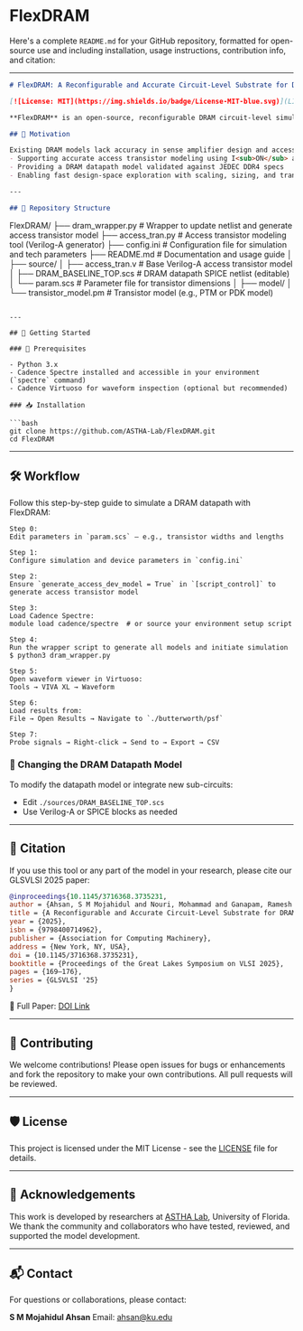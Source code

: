 # FlexDRAM

Here's a complete `README.md` for your GitHub repository, formatted for open-source use and including installation, usage instructions, contribution info, and citation:

---

```markdown
# FlexDRAM: A Reconfigurable and Accurate Circuit-Level Substrate for DRAM Design and Analysis

[![License: MIT](https://img.shields.io/badge/License-MIT-blue.svg)](LICENSE)

**FlexDRAM** is an open-source, reconfigurable DRAM circuit-level simulation tool that enables precise design, modeling, and timing analysis of DRAM datapath from bitcell to I/O. It includes a Verilog-A access transistor generator, automated model wrappers, JEDEC-compliant timing, and a Spectre-compatible simulation flow.

## 🔬 Motivation

Existing DRAM models lack accuracy in sense amplifier design and access transistor characterization, leading to large errors in power and performance estimates. FlexDRAM addresses these gaps by:
- Supporting accurate access transistor modeling using I<sub>ON</sub> and I<sub>OFF</sub>
- Providing a DRAM datapath model validated against JEDEC DDR4 specs
- Enabling fast design-space exploration with scaling, sizing, and transistor modeling tools

---

## 🧩 Repository Structure

```

FlexDRAM/
├── dram_wrapper.py # Wrapper to update netlist and generate access transistor model
├── access_tran.py # Access transistor modeling tool (Verilog-A generator)
├── config.ini # Configuration file for simulation and tech parameters
├── README.md # Documentation and usage guide
│
├── source/
│ ├── access_tran.v # Base Verilog-A access transistor model
│ ├── DRAM_BASELINE_TOP.scs # DRAM datapath SPICE netlist (editable)
│ └── param.scs # Parameter file for transistor dimensions
│
├── model/
│ └── transistor_model.pm # Transistor model (e.g., PTM or PDK model)

````

---

## 🚀 Getting Started

### 🔧 Prerequisites

- Python 3.x
- Cadence Spectre installed and accessible in your environment (`spectre` command)
- Cadence Virtuoso for waveform inspection (optional but recommended)

### 📥 Installation

```bash
git clone https://github.com/ASTHA-Lab/FlexDRAM.git
cd FlexDRAM
````

---

## 🛠️ Workflow

Follow this step-by-step guide to simulate a DRAM datapath with FlexDRAM:

```text
Step 0:
Edit parameters in `param.scs` — e.g., transistor widths and lengths

Step 1:
Configure simulation and device parameters in `config.ini`

Step 2:
Ensure `generate_access_dev_model = True` in `[script_control]` to generate access transistor model

Step 3:
Load Cadence Spectre:
module load cadence/spectre  # or source your environment setup script

Step 4:
Run the wrapper script to generate all models and initiate simulation
$ python3 dram_wrapper.py

Step 5:
Open waveform viewer in Virtuoso:
Tools → VIVA XL → Waveform

Step 6:
Load results from:
File → Open Results → Navigate to `./butterworth/psf`

Step 7:
Probe signals → Right-click → Send to → Export → CSV
```

### 🧪 Changing the DRAM Datapath Model

To modify the datapath model or integrate new sub-circuits:

* Edit `./sources/DRAM_BASELINE_TOP.scs`
* Use Verilog-A or SPICE blocks as needed

---

## 📜 Citation

If you use this tool or any part of the model in your research, please cite our GLSVLSI 2025 paper:

```bibtex
@inproceedings{10.1145/3716368.3735231,
author = {Ahsan, S M Mojahidul and Nouri, Mohammad and Ganapam, Ramesh Reddy and Alian, Mohammad and Hoque, Tamzidul},
title = {A Reconfigurable and Accurate Circuit-Level Substrate for DRAM Design and Analysis},
year = {2025},
isbn = {9798400714962},
publisher = {Association for Computing Machinery},
address = {New York, NY, USA},
doi = {10.1145/3716368.3735231},
booktitle = {Proceedings of the Great Lakes Symposium on VLSI 2025},
pages = {169–176},
series = {GLSVLSI '25}
}
```

📄 Full Paper: [DOI Link](https://doi.org/10.1145/3716368.3735231)

---

## 🤝 Contributing

We welcome contributions! Please open issues for bugs or enhancements and fork the repository to make your own contributions. All pull requests will be reviewed.

---

## 🛡️ License

This project is licensed under the MIT License - see the [LICENSE](LICENSE) file for details.

---

## 🙏 Acknowledgements

This work is developed by researchers at [ASTHA Lab](https://asthalab.ece.ufl.edu), University of Florida. We thank the community and collaborators who have tested, reviewed, and supported the model development.

---

## 📬 Contact

For questions or collaborations, please contact:

**S M Mojahidul Ahsan**
Email: ahsan@ku.edu 

